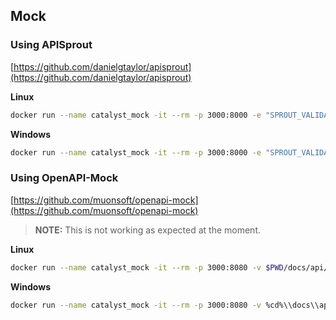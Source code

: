 ## Mock

### Using APISprout
[https://github.com/danielgtaylor/apisprout](https://github.com/danielgtaylor/apisprout)

**Linux**
```bash
docker run --name catalyst_mock -it --rm -p 3000:8000 -e "SPROUT_VALIDATE_REQUEST=1" -v $PWD/docs/api/openapi.yaml:/api.yaml danielgtaylor/apisprout /api.yaml
```

**Windows**
```bash
docker run --name catalyst_mock -it --rm -p 3000:8000 -e "SPROUT_VALIDATE_REQUEST=1" -v %cd%\\docs\\api\\openapi.yaml:/api.yaml danielgtaylor/apisprout /api.yaml
```

### Using OpenAPI-Mock
[https://github.com/muonsoft/openapi-mock](https://github.com/muonsoft/openapi-mock)

>**NOTE:** This is not working as expected at the moment.

**Linux**
```bash
docker run --name catalyst_mock -it --rm -p 3000:8080 -v $PWD/docs/api/openapi.yaml:/openapi/openapi.yaml -e "OPENAPI_MOCK_SPECIFICATION_URL=/openapi/openapi.yaml" muonsoft/openapi-mock
```

**Windows**
```bash
docker run --name catalyst_mock -it --rm -p 3000:8080 -v %cd%\\docs\\api\\openapi.yaml:/openapi/openapi.yaml -e "OPENAPI_MOCK_SPECIFICATION_URL=/openapi/openapi.yaml" muonsoft/openapi-mock
```
